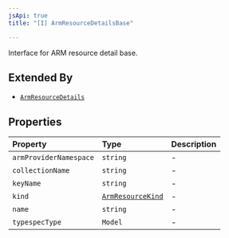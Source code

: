 ```yaml
---
jsApi: true
title: "[I] ArmResourceDetailsBase"

---
```

Interface for ARM resource detail base.

## Extended By

- [`ArmResourceDetails`](ArmResourceDetails.md)

## Properties

| Property | Type | Description |
| :------ | :------ | :------ |
| `armProviderNamespace` | `string` | - |
| `collectionName` | `string` | - |
| `keyName` | `string` | - |
| `kind` | [`ArmResourceKind`](../type-aliases/ArmResourceKind.md) | - |
| `name` | `string` | - |
| `typespecType` | `Model` | - |
